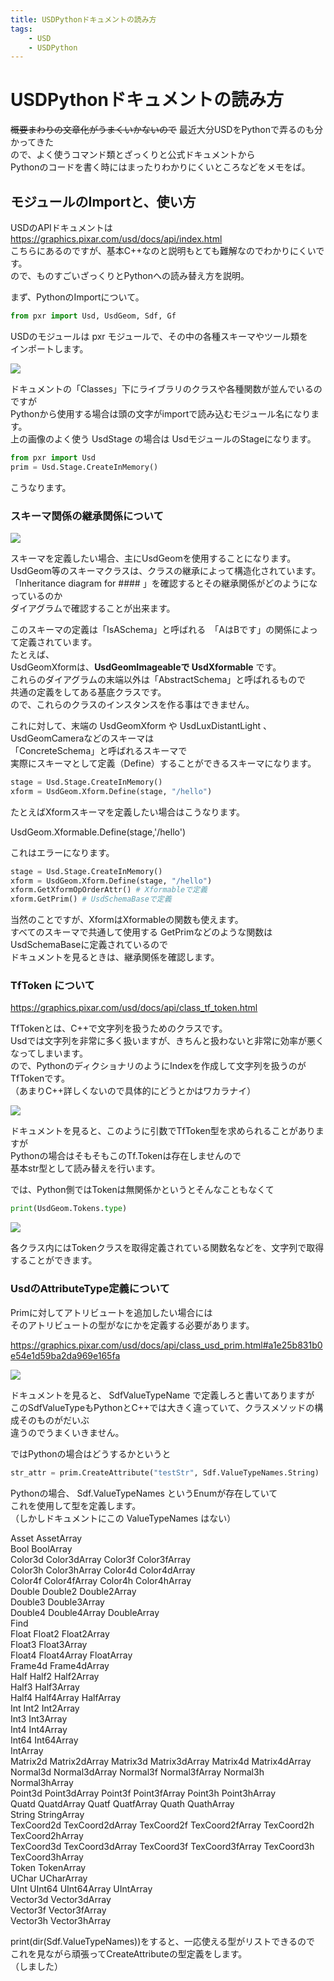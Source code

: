 ```yaml
---
title: USDPythonドキュメントの読み方
tags:
    - USD
    - USDPython
---
```

# USDPythonドキュメントの読み方

~~概要まわりの文章化がうまくいかないので~~ 最近大分USDをPythonで弄るのも分かってきた  
ので、よく使うコマンド類とざっくりと公式ドキュメントから  
Pythonのコードを書く時にはまったりわかりにくいところなどをメモをば。
  
## モジュールのImportと、使い方

USDのAPIドキュメントは  
https://graphics.pixar.com/usd/docs/api/index.html  
こちらにあるのですが、基本C++なのと説明もとても難解なのでわかりにくいです。  
ので、ものすごいざっくりとPythonへの読み替え方を説明。  
  
まず、PythonのImportについて。  

```python
from pxr import Usd, UsdGeom, Sdf, Gf
```

USDのモジュールは pxr モジュールで、その中の各種スキーマやツール類を  
インポートします。  
  
![](https://gyazo.com/a6223e72a11b46a286779c46daea2a19.png)

ドキュメントの「Classes」下にライブラリのクラスや各種関数が並んでいるのですが  
Pythonから使用する場合は頭の文字がimportで読み込むモジュール名になります。  
上の画像のよく使う UsdStage の場合は UsdモジュールのStageになります。  

```python
from pxr import Usd
prim = Usd.Stage.CreateInMemory()
```

こうなります。  
  
### スキーマ関係の継承関係について

![](https://gyazo.com/6e06ca52d8d759eed3011690a2eeaa75.png)

スキーマを定義したい場合、主にUsdGeomを使用することになります。  
UsdGeom等のスキーマクラスは、クラスの継承によって構造化されています。  
「Inheritance diagram for #### 」を確認するとその継承関係がどのようになっているのか  
ダイアグラムで確認することが出来ます。  
  
このスキーマの定義は「IsASchema」と呼ばれる　「AはBです」の関係によって定義されています。  
たとえば、  
UsdGeomXformは、**UsdGeomImageableで UsdXformable** です。  
これらのダイアグラムの末端以外は「AbstractSchema」と呼ばれるもので  
共通の定義をしてある基底クラスです。  
ので、これらのクラスのインスタンスを作る事はできません。  
  
これに対して、末端の UsdGeomXform や UsdLuxDistantLight 、UsdGeomCameraなどのスキーマは  
「ConcreteSchema」と呼ばれるスキーマで  
実際にスキーマとして定義（Define）することができるスキーマになります。  
  
```python
stage = Usd.Stage.CreateInMemory()
xform = UsdGeom.Xform.Define(stage, "/hello")
```
たとえばXformスキーマを定義したい場合はこうなります。  

UsdGeom.Xformable.Define(stage,'/hello')  

これはエラーになります。  
  
```python
stage = Usd.Stage.CreateInMemory()
xform = UsdGeom.Xform.Define(stage, "/hello")
xform.GetXformOpOrderAttr() # Xformableで定義
xform.GetPrim() # UsdSchemaBaseで定義
```
当然のことですが、XformはXformableの関数も使えます。  
すべてのスキーマで共通して使用する GetPrimなどのような関数は UsdSchemaBaseに定義されているので  
ドキュメントを見るときは、継承関係を確認します。  
  
### TfToken について

https://graphics.pixar.com/usd/docs/api/class_tf_token.html

TfTokenとは、C++で文字列を扱うためのクラスです。  
Usdでは文字列を非常に多く扱いますが、きちんと扱わないと非常に効率が悪くなってしまいます。  
ので、PythonのディクショナリのようにIndexを作成して文字列を扱うのがTfTokenです。  
（あまりC++詳しくないので具体的にどうとかはワカラナイ）  
  
![](https://gyazo.com/b6d706932981298e6b528f5fdb4bbcc1.png)

ドキュメントを見ると、このように引数でTfToken型を求められることがありますが  
Pythonの場合はそもそもこのTf.Tokenは存在しませんので  
基本str型として読み替えを行います。  
  
では、Python側ではTokenは無関係かというとそんなこともなくて  
  
```python
print(UsdGeom.Tokens.type)
```
![](https://gyazo.com/0f14eee8eac5c49370c6f0d8e4fd53bf.png)

各クラス内にはTokenクラスを取得定義されている関数名などを、文字列で取得することができます。  

### UsdのAttributeType定義について

Primに対してアトリビュートを追加したい場合には  
そのアトリビュートの型がなにかを定義する必要があります。  
  
https://graphics.pixar.com/usd/docs/api/class_usd_prim.html#a1e25b831b0e54e1d59ba2da969e165fa

![](https://gyazo.com/2db056429f55dba14faeb6787ef66b07.png)

ドキュメントを見ると、 SdfValueTypeName で定義しろと書いてありますが  
このSdfValueTypeもPythonとC++では大きく違っていて、クラスメソッドの構成そのものがだいぶ  
違うのでうまくいきません。  
  
ではPythonの場合はどうするかというと

```python
str_attr = prim.CreateAttribute("testStr", Sdf.ValueTypeNames.String)
```
Pythonの場合、 Sdf.ValueTypeNames というEnumが存在していて  
これを使用して型を定義します。  
（しかしドキュメントにこの ValueTypeNames はない）  
  

Asset AssetArray  
Bool BoolArray  
Color3d Color3dArray Color3f Color3fArray  
Color3h Color3hArray Color4d Color4dArray  
Color4f Color4fArray Color4h Color4hArray  
Double Double2 Double2Array  
Double3 Double3Array  
Double4 Double4Array DoubleArray  
Find  
Float Float2  Float2Array  
Float3  Float3Array  
Float4  Float4Array  FloatArray  
Frame4d Frame4dArray  
Half  Half2  Half2Array  
Half3  Half3Array  
Half4  Half4Array  HalfArray  
Int  Int2  Int2Array  
Int3  Int3Array  
Int4  Int4Array  
Int64  Int64Array  
IntArray  
Matrix2d  Matrix2dArray  Matrix3d  Matrix3dArray  Matrix4d  Matrix4dArray  
Normal3d  Normal3dArray  Normal3f  Normal3fArray  Normal3h  Normal3hArray  
Point3d  Point3dArray  Point3f  Point3fArray  Point3h  Point3hArray  
Quatd  QuatdArray  Quatf  QuatfArray  Quath  QuathArray  
String  StringArray  
TexCoord2d  TexCoord2dArray  TexCoord2f  TexCoord2fArray  TexCoord2h  TexCoord2hArray  
TexCoord3d  TexCoord3dArray  TexCoord3f  TexCoord3fArray  TexCoord3h  TexCoord3hArray  
Token  TokenArray  
UChar  UCharArray  
UInt  UInt64  UInt64Array  UIntArray  
Vector3d  Vector3dArray  
Vector3f  Vector3fArray  
Vector3h  Vector3hArray  
  
print(dir(Sdf.ValueTypeNames))をすると、一応使える型がリストできるので  
これを見ながら頑張ってCreateAttributeの型定義をします。  
（しました）  
